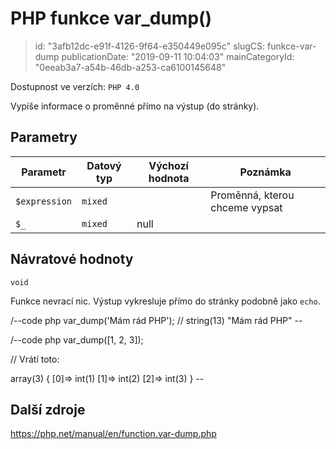 PHP funkce var_dump()
=====================

> id: "3afb12dc-e91f-4126-9f64-e350449e095c"
> slugCS: funkce-var-dump
> publicationDate: "2019-09-11 10:04:03"
> mainCategoryId: "0eeab3a7-a54b-46db-a253-ca6100145648"

Dostupnost ve verzích: `PHP 4.0`

Vypíše informace o proměnné přímo na výstup (do stránky).

Parametry
--------------

| Parametr | Datový typ | Výchozí hodnota | Poznámka |
|-----|-----|-----|-----|
| `$expression` | `mixed` |  | Proměnná, kterou chceme vypsat |
| `$_` | `mixed` | null |  |


Návratové hodnoty
----------------

`void`

Funkce nevrací nic. Výstup vykresluje přímo do stránky podobně jako `echo`.

/--code php
var_dump('Mám rád PHP'); // string(13) "Mám rád PHP"
\--

/--code php
var_dump([1, 2, 3]);

// Vrátí toto:

array(3) {
  [0]=>
  int(1)
  [1]=>
  int(2)
  [2]=>
  int(3)
}
\--

Další zdroje
------------

https://php.net/manual/en/function.var-dump.php
